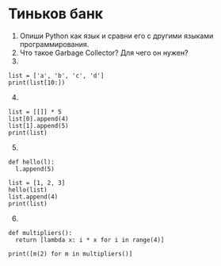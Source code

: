 # Тиньков банк

1. Опиши Python как язык и сравни его с другими языками программирования.
2. Что такое Garbage Collector? Для чего он нужен?
3. 
```
list = ['a', 'b', 'c', 'd']
print(list[10:])
```
4. 
```
list = [[]] * 5
list[0].append(4)
list[1].append(5)
print(list)
```
5. 
```
def hello(l):
  l.append(5)
  
list = [1, 2, 3]
hello(list)
list.append(4)
print(list)
```
6. 
```
def multipliers():
  return [lambda x: i * x for i in range(4)]
  
print([m(2) for m in multipliers()]
```
